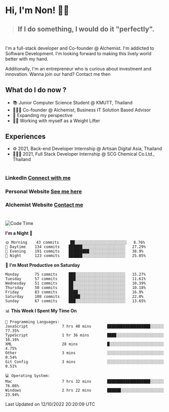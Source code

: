 # Hi, I'm Non! 🖐🏻

> ## If I do something, I would do it "perfectly".

#

I'm a full-stack developer and Co-founder @ Alchemist. I'm addicted to Software Development. I'm looking forward to making this lively world better with my hand.

Additionally, I'm an entrepreneur who is curious about investment and innovation. Wanna join our hand? Contact me then

## What do I do now ?

- 📚 Junior Computer Science Student @ KMUTT, Thailand
- 🧑🏻‍💻 Co-founder @ Alchemist, Business IT Solution Based Advisor
- 🌈 Expanding my perspective
- 🏋🏻 Working with myself as a Weight Lifter

## Experiences

- ⚙️ 2021, Back-end Developer Internship @ Artisan Digital Asia, Thailand
- 🧑🏻‍💻 2021, Full Stack Developer Internship @ SCG Chemical Co.Ltd., Thailand

#

### LinkedIn [Connect with me](https://www.linkedin.com/in/non-nontra/)

### Personal Website [See me here](https://nonnontra.com/)

### Alchemist Website [Contact me](https://alchemist-softwarehouse.co/)

#

<!--START_SECTION:waka-->
![Code Time](http://img.shields.io/badge/Code%20Time-2%2C070%20hrs%2049%20mins-blue)

**I'm a Night 🦉** 

```text
🌞 Morning    43 commits     ██░░░░░░░░░░░░░░░░░░░░░░░   8.76% 
🌆 Daytime    134 commits    ██████░░░░░░░░░░░░░░░░░░░   27.29% 
🌃 Evening    191 commits    █████████░░░░░░░░░░░░░░░░   38.9% 
🌙 Night      123 commits    ██████░░░░░░░░░░░░░░░░░░░   25.05%

```
📅 **I'm Most Productive on Saturday** 

```text
Monday       75 commits     ███░░░░░░░░░░░░░░░░░░░░░░   15.27% 
Tuesday      57 commits     ███░░░░░░░░░░░░░░░░░░░░░░   11.61% 
Wednesday    51 commits     ██░░░░░░░░░░░░░░░░░░░░░░░   10.39% 
Thursday     50 commits     ██░░░░░░░░░░░░░░░░░░░░░░░   10.18% 
Friday       83 commits     ████░░░░░░░░░░░░░░░░░░░░░   16.9% 
Saturday     108 commits    █████░░░░░░░░░░░░░░░░░░░░   22.0% 
Sunday       67 commits     ███░░░░░░░░░░░░░░░░░░░░░░   13.65%

```


📊 **This Week I Spent My Time On** 

```text
💬 Programming Languages: 
JavaScript               7 hrs 40 mins       ███████████████████░░░░░░   77.35% 
TypeScript               1 hr 36 mins        ████░░░░░░░░░░░░░░░░░░░░░   16.16% 
XML                      28 mins             █░░░░░░░░░░░░░░░░░░░░░░░░   4.75% 
Other                    3 mins              ░░░░░░░░░░░░░░░░░░░░░░░░░   0.54% 
Git Config               3 mins              ░░░░░░░░░░░░░░░░░░░░░░░░░   0.51%

💻 Operating System: 
Mac                      7 hrs 32 mins       ███████████████████░░░░░░   76.06% 
Windows                  2 hrs 22 mins       ██████░░░░░░░░░░░░░░░░░░░   23.94%

```


 Last Updated on 12/10/2022 20:20:09 UTC
<!--END_SECTION:waka-->

